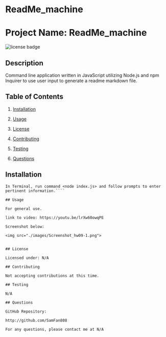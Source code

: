 # ReadMe_machine

# Project Name: ReadMe_machine

![license badge](https://img.shields.io/badge/license-none-blue)

## Description

Command line application written in JavaScript utilizing Node.js and npm Inquirer to use user input to generate a readme markdown file.

## Table of Contents

1. [Installation](#installation)

2. [Usage](#usage)

3. [License](#license)

4. [Contributing](#contributing)

5. [Testing](#testing)

6. [Questions](#questions)

## Installation

````Requires Node.js installation.
In Terminal, run command <node index.js> and follow prompts to enter pertinent information.````

## Usage

For general use.

link to video: https://youtu.be/lrXw60owqPE

Screenshot below:

<img src="./images/Screenshot_hw09-1.png">


## License

Licensed under: N/A

## Contributing

Not accepting contributions at this time.

## Testing

N/A

## Questions

GitHub Repository:

http://github.com/SamFan808

For any questions, please contact me at N/A
